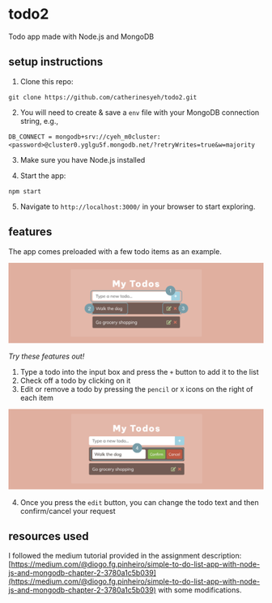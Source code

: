 # todo2
Todo app made with Node.js and MongoDB

## setup instructions
1. Clone this repo:
```
git clone https://github.com/catherinesyeh/todo2.git
```

2. You will need to create & save a ```env``` file with your MongoDB connection string, e.g.,
```
DB_CONNECT = mongodb+srv://cyeh_m0cluster:<password>@cluster0.yglgu5f.mongodb.net/?retryWrites=true&w=majority
```

3. Make sure you have Node.js installed

4. Start the app:
```
npm start
```

5. Navigate to ```http://localhost:3000/``` in your browser to start exploring.

## features
The app comes preloaded with a few todo items as an example.

![Screenshot of todo app](public/img/screenshot1.png)

*Try these features out!*
1. Type a todo into the input box and press the ```+``` button to add it to the list
2. Check off a todo by clicking on it
3. Edit or remove a todo by pressing the ```pencil``` or ```X``` icons on the right of each item

![Screenshot of todo app in edit view](public/img/screenshot2.png)

4. Once you press the ```edit``` button, you can change the todo text and then confirm/cancel your request

## resources used
I followed the medium tutorial provided in the assignment description: [https://medium.com/@diogo.fg.pinheiro/simple-to-do-list-app-with-node-js-and-mongodb-chapter-2-3780a1c5b039](https://medium.com/@diogo.fg.pinheiro/simple-to-do-list-app-with-node-js-and-mongodb-chapter-2-3780a1c5b039) with some modifications.
